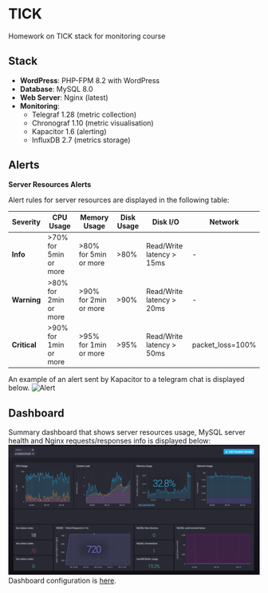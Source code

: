 # TICK

Homework on TICK stack for monitoring course
## Stack

- **WordPress**: PHP-FPM 8.2 with WordPress
- **Database**: MySQL 8.0
- **Web Server**: Nginx (latest)
- **Monitoring**:
  - Telegraf 1.28 (metric collection)
  - Chronograf 1.10 (metric visualisation)
  - Kapacitor 1.6 (alerting)
  - InfluxDB 2.7 (metrics storage)

## Alerts

**Server Resources Alerts**

Alert rules for server resources are displayed in the following table:

| Severity | CPU Usage | Memory Usage | Disk Usage | Disk I/O | Network |
|---|---|---|---|---|---|
| **Info** |  >70% for 5min or more | >80% for 5min or more | >80% | Read/Write latency > 15ms | -
| **Warning** | >80% for 2min or more | >90% for 2min or more | >90% | Read/Write latency > 20ms | -
| **Critical** | >90% for 1min or more | >95% for 1min or more | >95% | Read/Write latency > 50ms | packet_loss=100%

An example of an alert sent by Kapacitor to a telegram chat is displayed below.
![Alert](docs/alert.png)

## Dashboard

Summary dashboard that shows server resources usage, MySQL server health and Nginx requests/responses info is displayed below:
![Dashboard](docs/dashboard.png)
Dashboard configuration is [here](dashboard.json).
